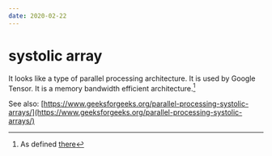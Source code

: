 ```yaml
---
date: 2020-02-22
---
```

# systolic array

It looks like a type of parallel processing architecture. It is used by Google Tensor. It is a memory bandwidth efficient architecture.[^1]

[^1]: As defined [there](../../n/l/dodd-s18/lec01.md)

See also: [https://www.geeksforgeeks.org/parallel-processing-systolic-arrays/](https://www.geeksforgeeks.org/parallel-processing-systolic-arrays/)
